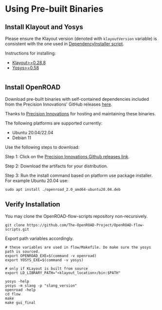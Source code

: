 # Using Pre-built Binaries

## Install Klayout and Yosys
Please ensure the Klayout version (denoted with `klayoutVersion` variable) is consistent with the one used in [DependencyInstaller script](https://github.com/The-OpenROAD-Project/OpenROAD-flow-scripts/blob/master/etc/DependencyInstaller.sh).

Instructions for installing:
- [Klayout>=0.28.8](https://www.klayout.de/build.html)
- [Yosys>=0.58](https://github.com/YosysHQ/oss-cad-suite-build/blob/master/README.md#installation)

```{tip} Unfortunately KLayout maintainers do not provide Debian 11 compatible packages. You can follow the build-from-sources instruction (Version >=0.25) and Ubuntu 22 instructions [here](https://www.klayout.de/build.html#:~:text=Building%20KLayout%20on%20Linux%20(Version%20%3E%3D%200.25)).
```

## Install OpenROAD
Download pre-built binaries with self-contained dependencies
included from the Precision Innovations' GitHub releases
[here](https://github.com/Precision-Innovations/OpenROAD/releases).

Thanks to [Precision Innovations](https://precisioninno.com/) for hosting and maintaining these binaries.

The following platforms are supported currently:
- Ubuntu 20.04/22.04
- Debian 11

Use the following steps to download:

Step 1: Click on the [Precision Innovations Github releases link](https://github.com/Precision-Innovations/OpenROAD/releases).

Step 2: Download the artifacts for your distribution.

Step 3: Run the install command based on platform use package installer.
        For example Ubuntu 20.04 use:

```shell
sudo apt install ./openroad_2.0_amd64-ubuntu20.04.deb
```

## Verify Installation
You may clone the OpenROAD-flow-scripts repository non-recursively.

```
git clone https://github.com/The-OpenROAD-Project/OpenROAD-flow-scripts.git
```

Export path variables accordingly.

```
# these variables are used in flow/Makefile. Do make sure the yosys path is sourced.
export OPENROAD_EXE=$(command -v openroad)
export YOSYS_EXE=$(command -v yosys)

# only if KLayout is built from source
export LD_LIBRARY_PATH="<klayout_location>/bin:$PATH"

yosys -help
yosys -m slang -p "slang_version"
openroad -help
cd flow
make
make gui_final
```
